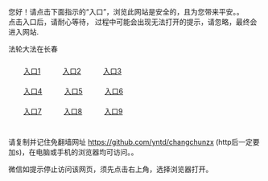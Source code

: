 您好！请点击下面指示的“入口”，浏览此网站是安全的，且为您带来平安。。 <br/>
点击入口后，请耐心等待， 过程中可能会出现无法打开的提示，请忽略，最终会进入网站. </br>

法轮大法在长春<br/>
<div style="padding:10px"><a style="margin:20px" target="_blank" href="https://d31a7nrhs9j8yw.cloudfront.net/2Qpsp?rqpkyulb" id="ccLink1" rel="nofollow">入口1</a> <a target="_blank" style="margin:20px" href="https://d23bh4r0v28d8y.cloudfront.net/2Qpsp?afagkxs" id="ccLink2" rel="nofollow">入口2</a> <a style="margin:20px" target="_blank" href="https://d2wmmofjlji2xu.cloudfront.net/2Qpsp?uhlcuv" id="ccLink3" rel="nofollow">入口3</a></div>

<div style="padding:10px" ><a style="margin:20px" target="_blank" href="https://d31a7nrhs9j8yw.cloudfront.net/2Qpsp?rqpkyulb" id="ccLink4" rel="nofollow">入口4</a> <a style="margin:20px" href="https://d23bh4r0v28d8y.cloudfront.net/2Qpsp?afagkxs" target="_blank" id="ccLink5" rel="nofollow">入口5</a> <a style="margin:20px" href="https://d2wmmofjlji2xu.cloudfront.net/2Qpsp?uhlcuv" target="_blank" id="ccLink6" rel="nofollow">入口6</a></div>

<div style="padding:10px"><a style="margin:20px" target="_blank" href="https://d31a7nrhs9j8yw.cloudfront.net/2Qpsp?rqpkyulb" id="ccLink7" rel="nofollow">入口7</a> <a style="margin:20px" href="https://d23bh4r0v28d8y.cloudfront.net/2Qpsp?afagkxs" target="_blank" id="ccLink8" rel="nofollow">入口8</a> <a style="margin:20px" target="_blank" href="https://d2wmmofjlji2xu.cloudfront.net/2Qpsp?uhlcuv" id="ccLink9" rel="nofollow">入口9</a></div>

<br/>



请复制并记住免翻墙网址 https://github.com/yntd/changchunzx (http后一定要加s)，在电脑或手机的浏览器均可访问。。<br/>

微信如提示停止访问该网页，须先点击右上角，选择浏览器打开。
